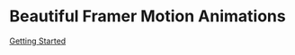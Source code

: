 # Beautiful Framer Motion Animations

[Getting Started](https://variantvault.vercel.app/text-variants)